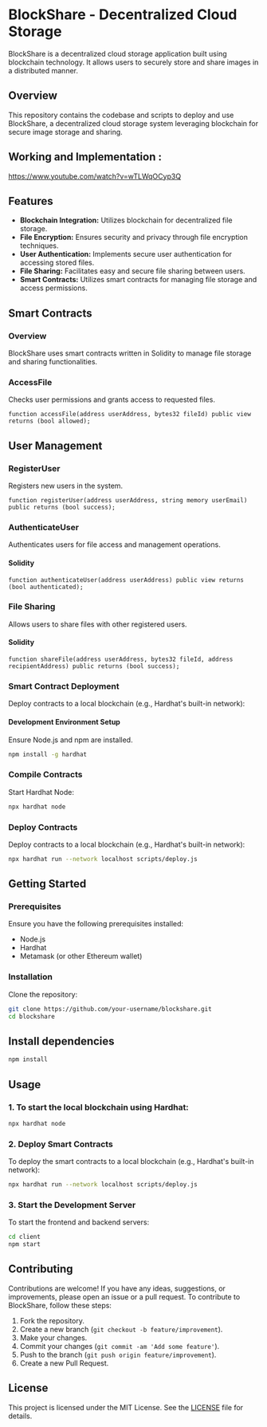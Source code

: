 # BlockShare - Decentralized Cloud Storage

BlockShare is a decentralized cloud storage application built using blockchain technology. It allows users to securely store and share images in a distributed manner.

## Overview

This repository contains the codebase and scripts to deploy and use BlockShare, a decentralized cloud storage system leveraging blockchain for secure image storage and sharing.

## Working and Implementation : 
https://www.youtube.com/watch?v=wTLWqOCyp3Q

## Features

- **Blockchain Integration:** Utilizes blockchain for decentralized file storage.
- **File Encryption:** Ensures security and privacy through file encryption techniques.
- **User Authentication:** Implements secure user authentication for accessing stored files.
- **File Sharing:** Facilitates easy and secure file sharing between users.
- **Smart Contracts:** Utilizes smart contracts for managing file storage and access permissions.

## Smart Contracts

### Overview

BlockShare uses smart contracts written in Solidity to manage file storage and sharing functionalities.

### AccessFile

Checks user permissions and grants access to requested files.

```solidity
function accessFile(address userAddress, bytes32 fileId) public view returns (bool allowed);
```

## User Management

### RegisterUser

Registers new users in the system.

```solidity
function registerUser(address userAddress, string memory userEmail) public returns (bool success);
```
### AuthenticateUser

Authenticates users for file access and management operations.

#### Solidity

```solidity
function authenticateUser(address userAddress) public view returns (bool authenticated);
```
### File Sharing

Allows users to share files with other registered users.

#### Solidity

```solidity
function shareFile(address userAddress, bytes32 fileId, address recipientAddress) public returns (bool success);
```
### Smart Contract Deployment

Deploy contracts to a local blockchain (e.g., Hardhat's built-in network):

#### Development Environment Setup

Ensure Node.js and npm are installed.

```bash
npm install -g hardhat
```
### Compile Contracts

Start Hardhat Node:

```bash
npx hardhat node
```

### Deploy Contracts

Deploy contracts to a local blockchain (e.g., Hardhat's built-in network):

```bash
npx hardhat run --network localhost scripts/deploy.js
```

## Getting Started

### Prerequisites
Ensure you have the following prerequisites installed:
- Node.js
- Hardhat
- Metamask (or other Ethereum wallet)

### Installation

Clone the repository:

```bash
git clone https://github.com/your-username/blockshare.git
cd blockshare
```

## Install dependencies

```bash
npm install
```

## Usage

### 1. To start the local blockchain using Hardhat:

```bash
npx hardhat node
```
### 2. Deploy Smart Contracts

To deploy the smart contracts to a local blockchain (e.g., Hardhat's built-in network):

```bash
npx hardhat run --network localhost scripts/deploy.js
```

### 3. Start the Development Server

To start the frontend and backend servers:

```bash
cd client
npm start
``` 
## Contributing

Contributions are welcome! If you have any ideas, suggestions, or improvements, please open an issue or a pull request. To contribute to BlockShare, follow these steps:

1. Fork the repository.
2. Create a new branch (`git checkout -b feature/improvement`).
3. Make your changes.
4. Commit your changes (`git commit -am 'Add some feature'`).
5. Push to the branch (`git push origin feature/improvement`).
6. Create a new Pull Request.

## License

This project is licensed under the MIT License. See the [LICENSE](./LICENSE) file for details.

